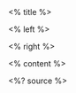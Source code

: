 <grid drag="100 10" drop="top" align="left" pad="80px 20px">
 <% title %>
</grid>

<grid drag="30 80" drop="3 15" align="left">

<% left %>

</grid>

<grid drag="60 80" drop="36 15" align="left">

<% right %>

</grid>

<% content %>

<style>
.horizontal_dotted_line{
  border-bottom: 2px dotted gray;
} 
} 
</style>

<grid drag="94 0" drop="3 -5" class="horizontal_dotted_line">
</grid>

<grid drag="94 0" drop="3 -1">
<%? source %>
</grid>
